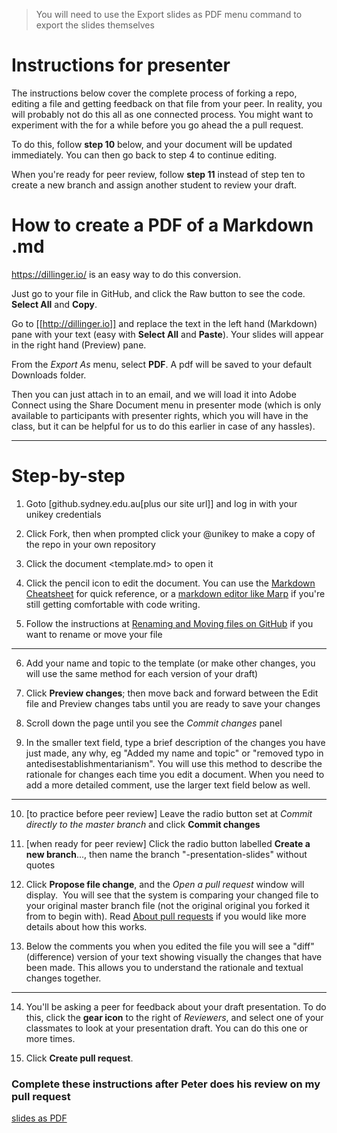 > You will need to use the Export slides as PDF menu command to export the slides themselves
# Instructions for presenter

The instructions below cover the complete process of forking a repo, editing a file and getting feedback on that file from your peer. In reality, you will probably not do this all as one connected process. You might want to experiment with the for a while before you go ahead the a pull request.

To do this, follow **step 10** below, and your document will be updated immediately. You can then go back to step 4 to continue editing.

When you're ready for peer review, follow **step 11** instead of step ten to create a new branch and assign another student to review your draft.

# How to create a PDF of a Markdown .md

https://dillinger.io/ is an easy way to do this conversion.

Just go to your file in GitHub, and click the Raw button to see the code. **Select All** and **Copy**.

Go to [[http://dillinger.io]] and replace the text in the left hand (Markdown) pane with your text (easy with **Select All** and **Paste**). Your slides will appear in the right hand (Preview) pane.

From the *Export As* menu, select **PDF**. A pdf will be saved to your default Downloads folder.

Then you can just attach in to an email, and we will load it into Adobe Connect using the Share Document menu in presenter mode (which is only available to participants with presenter rights, which you will have in the class, but it can be helpful for us to do this earlier in case of any hassles).

---
# Step-by-step

1. Goto [github.sydney.edu.au[plus our site url]] and log in with your unikey credentials

1. Click Fork, then when prompted click your @unikey to make a copy of the repo in your own repository

3. Click the document <template.md> to open it

4. Click the pencil icon to edit the document. You can use the [Markdown Cheatsheet](https://github.com/adam-p/markdown-here/wiki/Markdown-Cheatsheet "Markdown cheatsheet on GH") for quick reference, or a [markdown editor like Marp](https://yhatt.github.io/marp/ "Marpdown Prsentation Writer") if you're still getting comfortable with code writing.

5. Follow the instructions at [Renaming and Moving files on GitHub](https://github.blog/2013-03-15-moving-and-renaming-files-on-github/ "Renamingand moving files on GH") if you want to rename or move your file

---

6. Add your name and topic to the template (or make other changes, you will use the same method for each version of your draft)

7. Click **Preview changes**; then move back and forward between the Edit file and Preview changes tabs until you are ready to save your changes

8. Scroll down the page until you see the *Commit changes* panel

9. In the smaller text field, type a brief description of the changes you have just made, any why, eg "Added my name and topic" or "removed typo in antedisestablishmentarianism". You will use this method to describe the rationale for changes each time you edit a document. When you need to add a more detailed comment, use the larger text field below as well.

---

10. [to practice before peer review] Leave the radio button set at *Commit directly to the master branch* and click **Commit changes**

11. [when ready for peer review] Click the radio button labelled **Create a new branch**..., then name the branch "<yourunikey>-presentation-slides" without quotes

12. Click **Propose file change**, and the *Open a pull request* window will display.  You will see that the system is comparing your changed file to your original master branch file (not the original original you forked it from to begin with). Read [About pull requests](https://help.github.com/enterprise/2.15/user/articles/about-pull-requests/ "About pull requests") if you would like more details about how this works.

13. Below the comments you when you edited the file you will see a "diff" (difference) version of your text showing visually the changes that have been made. This allows you to understand the rationale and textual changes together.

---

14. You'll be asking a peer for feedback about your draft presentation. To do this, click the **gear icon** to the right of *Reviewers*, and select one of your classmates to look at your presentation draft. You can do this one or more times.

15. Click **Create pull request**.

### Complete these instructions after Peter does his review on my pull request

[slides as PDF](https://github.sydney.edu.au/eablack/5022_2019S1/blob/master/instructions_presenter_slides.pdf "PDF of slides")
